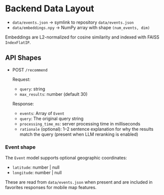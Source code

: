 # Backend Data Layout

- `data/events.json` → symlink to repository `data/events.json`
- `data/embeddings.npy` → NumPy array with shape `(num_events, dim)`

Embeddings are L2-normalized for cosine similarity and indexed with FAISS `IndexFlatIP`.

## API Shapes

- POST `/recommend`

  Request:

  - `query`: string
  - `max_results`: number (default 30)

  Response:

  - `events`: Array of `Event`
  - `query`: The original query string
  - `processing_time_ms`: server processing time in milliseconds
  - `rationale` (optional): 1–2 sentence explanation for why the results match the query (present when LLM reranking is enabled)

### Event shape

The `Event` model supports optional geographic coordinates:

- `latitude`: number | null
- `longitude`: number | null

These are read from `data/events.json` when present and are included in favorites responses for mobile map features.

